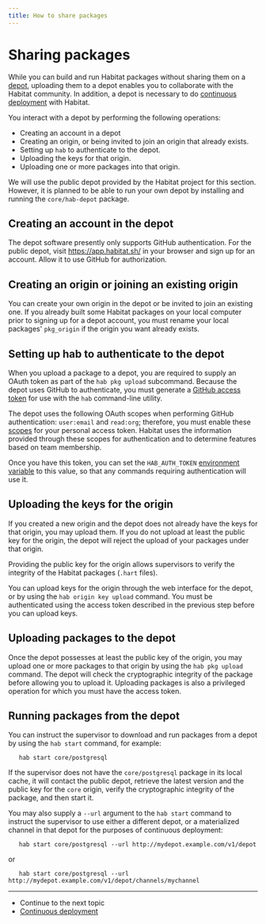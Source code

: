 ```yaml
---
title: How to share packages
---
```


# Sharing packages

While you can build and run Habitat packages without sharing them on a [depot](/docs/concepts-depot/), uploading them to a depot enables you to collaborate with the Habitat community. In addition, a depot is necessary to do [continuous deployment](/docs/continuous-deployment-overview/) with Habitat.

You interact with a depot by performing the following operations:

* Creating an account in a depot
* Creating an origin, or being invited to join an origin that already exists.
* Setting up `hab` to authenticate to the depot.
* Uploading the keys for that origin.
* Uploading one or more packages into that origin.

We will use the public depot provided by the Habitat project for this section. However, it is planned to be able to run your own depot by installing and running the `core/hab-depot` package.

## Creating an account in the depot

The depot software presently only supports GitHub authentication. For the public depot, visit <https://app.habitat.sh/> in your browser and sign up for an account. Allow it to use GitHub for authorization.

## Creating an origin or joining an existing origin

You can create your own origin in the depot or be invited to join an existing one. If you already built some Habitat packages on your local computer prior to signing up for a depot account, you must rename your local packages' `pkg_origin` if the origin you want already exists.

## Setting up hab to authenticate to the depot

When you upload a package to a depot, you are required to supply an OAuth token as part of the `hab pkg upload` subcommand. Because the depot uses GitHub to authenticate, you must generate a [GitHub access token](https://help.github.com/articles/creating-an-access-token-for-command-line-use/) for use with the `hab` command-line utility. 

The depot uses the following OAuth scopes when performing GitHub authentication: `user:email` and `read:org`; therefore, you must enable these [scopes](https://developer.github.com/v3/oauth/#scopes) for your personal access token. Habitat uses the information provided through these scopes for authentication and to determine features based on team membership.

Once you have this token, you can set the `HAB_AUTH_TOKEN` [environment variable](/docs/reference/environment-vars/) to this value, so that any commands requiring authentication will use it.

## Uploading the keys for the origin

If you created a new origin and the depot does not already have the keys for that origin, you may upload them. If you do not upload at least the public key for the origin, the depot will reject the upload of your packages under that origin.

Providing the public key for the origin allows supervisors to verify the integrity of the Habitat packages (`.hart` files).

You can upload keys for the origin through the web interface for the depot, or by using the `hab origin key upload` command. You must be authenticated using the access token described in the previous step before you can upload keys.

## Uploading packages to the depot

Once the depot possesses at least the public key of the origin, you may upload one or more packages to that origin by using the `hab pkg upload` command. The depot will check the cryptographic integrity of the package before allowing you to upload it. Uploading packages is also a privileged operation for which you must have the access token.

## Running packages from the depot

You can instruct the supervisor to download and run packages from a depot by using the `hab start` command, for example:

       hab start core/postgresql

If the supervisor does not have the `core/postgresql` package in its local cache, it will contact the public depot, retrieve the latest version and the public key for the `core` origin, verify the cryptographic integrity of the package, and then start it.

You may also supply a `--url` argument to the `hab start` command to instruct the supervisor to use either a different depot, or a materialized channel in that depot for the purposes of continuous deployment:

       hab start core/postgresql --url http://mydepot.example.com/v1/depot

or

       hab start core/postgresql --url http://mydepot.example.com/v1/depot/channels/mychannel

<hr>
<ul class="main-content--link-nav">
  <li>Continue to the next topic</li>
  <li><a href="/docs/continuous-deployment-overview">Continuous deployment</a></li>
</ul>
